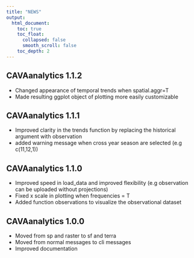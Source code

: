 ```yaml
---
title: "NEWS"
output:
  html_document:
    toc: true
    toc_float:
      collapsed: false
      smooth_scroll: false
    toc_depth: 2
---
```


## CAVAanalytics 1.1.2
- Changed appearance of temporal trends when spatial.aggr=T
- Made resulting ggplot object of plotting more easily customizable 

## CAVAanalytics 1.1.1
- Improved clarity in the trends function by replacing the historical argument with observation
- added warning message when cross year season are selected (e.g c(11,12,1))

## CAVAanalytics 1.1.0

- Improved speed in load_data and improved flexibility (e.g observation can be uploaded without projections)
- Fixed  x scale in plotting when frequencies = T
- Added function observations to visualize the observational dataset

## CAVAanalytics 1.0.0

- Moved from sp and raster to sf and terra
- Moved from normal messages to cli messages
- Improved documentation
